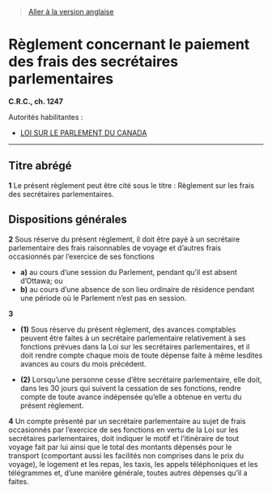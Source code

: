 > [Aller à la version anglaise](/en/Regulations/Consolidated%20Regulations%20of%20Canada/1201-1300/C.R.C.,%20c.%201247.md)

# Règlement concernant le paiement des frais des secrétaires parlementaires

**C.R.C., ch. 1247**

Autorités habilitantes : 
- [LOI SUR LE PARLEMENT DU CANADA](/fr/Lois/Lois%20révisées%20du%20Canada/P/P-1.md)

----------



## Titre abrégé


**1** Le présent règlement peut être cité sous le titre : Règlement sur les frais des secrétaires parlementaires.




## Dispositions générales


**2** Sous réserve du présent règlement, il doit être payé à un secrétaire parlementaire des frais raisonnables de voyage et d’autres frais occasionnés par l’exercice de ses fonctions
- **a)** au cours d’une session du Parlement, pendant qu’il est absent d’Ottawa; ou
- **b)** au cours d’une absence de son lieu ordinaire de résidence pendant une période où le Parlement n’est pas en session.



**3** 

- **(1)** Sous réserve du présent règlement, des avances comptables peuvent être faites à un secrétaire parlementaire relativement à ses fonctions prévues dans la Loi sur les secrétaires parlementaires, et il doit rendre compte chaque mois de toute dépense faite à même lesdites avances au cours du mois précédent.

- **(2)** Lorsqu’une personne cesse d’être secrétaire parlementaire, elle doit, dans les 30 jours qui suivent la cessation de ses fonctions, rendre compte de toute avance indépensée qu’elle a obtenue en vertu du présent règlement.



**4** Un compte présenté par un secrétaire parlementaire au sujet de frais occasionnés par l’exercice de ses fonctions en vertu de la Loi sur les secrétaires parlementaires, doit indiquer le motif et l’itinéraire de tout voyage fait par lui ainsi que le total des montants dépensés pour le transport (comportant aussi les facilités non comprises dans le prix du voyage), le logement et les repas, les taxis, les appels téléphoniques et les télégrammes et, d’une manière générale, toutes autres dépenses qu’il a faites.


